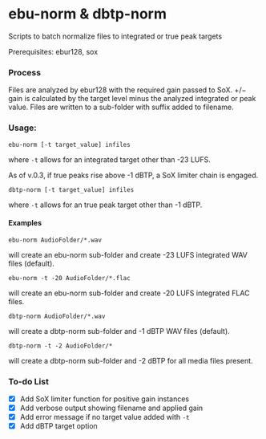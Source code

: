 # ebu-norm & dbtp-norm
Scripts to batch normalize files to integrated or true peak targets

Prerequisites: ebur128, sox

### Process
Files are analyzed by ebur128 with the required gain passed to SoX. 
+/− gain is calculated by the target level minus the analyzed integrated or peak value.
Files are written to a sub-folder with suffix added to filename.

### Usage: 
```shell
ebu-norm [-t target_value] infiles
```
where ```-t``` allows for an integrated target other than -23 LUFS.

As of v.0.3, if true peaks rise above -1 dBTP, a SoX limiter chain is engaged.

```shell
dbtp-norm [-t target_value] infiles
```
where ```-t``` allows for an true peak target other than -1 dBTP.

#### Examples

```shell
ebu-norm AudioFolder/*.wav
```
will create an ebu-norm sub-folder and create -23 LUFS integrated WAV files (default).

```shell
ebu-norm -t -20 AudioFolder/*.flac 
```
will create an ebu-norm sub-folder and create -20 LUFS integrated FLAC files. 

```shell
dbtp-norm AudioFolder/*.wav
```
will create a dbtp-norm sub-folder and -1 dBTP WAV files (default). 


```shell
dbtp-norm -t -2 AudioFolder/*
```
will create a dbtp-norm sub-folder and -2 dBTP for all media files present. 

### To-do List

- [x] Add SoX limiter function for positive gain instances
- [x] Add verbose output showing filename and applied gain
- [x] Add error message if no target value added with `-t`
- [x] Add dBTP target option
